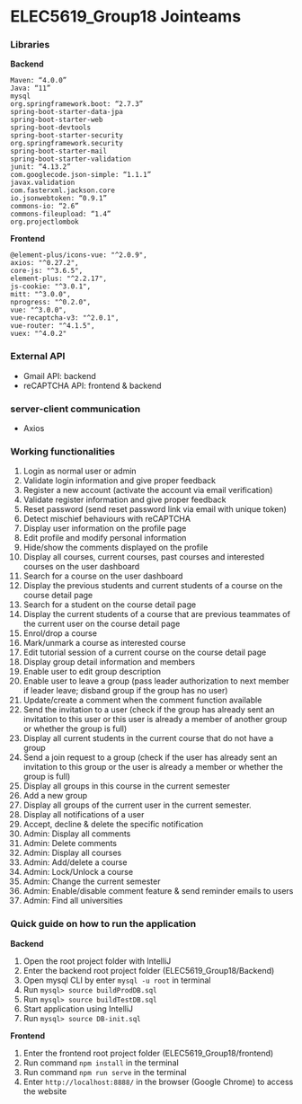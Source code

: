 # ELEC5619_Group18 Jointeams

### Libraries
**Backend**

```
Maven: “4.0.0”
Java: “11”
mysql
org.springframework.boot: “2.7.3”
spring-boot-starter-data-jpa
spring-boot-starter-web
spring-boot-devtools
spring-boot-starter-security           
org.springframework.security
spring-boot-starter-mail
spring-boot-starter-validation
junit: “4.13.2”
com.googlecode.json-simple: “1.1.1”
javax.validation
com.fasterxml.jackson.core        
io.jsonwebtoken: “0.9.1”
commons-io: “2.6”
commons-fileupload: “1.4”
org.projectlombok
```

**Frontend**

```
@element-plus/icons-vue: "^2.0.9",
axios: "^0.27.2",
core-js: "^3.6.5",
element-plus: "^2.2.17",
js-cookie: "^3.0.1",
mitt: "^3.0.0",
nprogress: "^0.2.0",
vue: "^3.0.0",
vue-recaptcha-v3: "^2.0.1",
vue-router: "^4.1.5",
vuex: "^4.0.2"
```

### External API

* Gmail API: backend
* reCAPTCHA API: frontend & backend

### server-client communication
* Axios

### Working functionalities
1.  Login as normal user or admin
2. Validate login information and give proper feedback
3. Register a new account (activate the account via email verification)
4. Validate register information and give proper feedback
5. Reset password (send reset password link via email with unique token)
6. Detect mischief behaviours with reCAPTCHA
7. Display user information on the profile page
8. Edit profile and modify personal information
9. Hide/show the comments displayed on the profile
10. Display all courses, current courses, past courses and interested courses on the user dashboard
11. Search for a course on the user dashboard
12. Display the previous students and current students of a course on the course detail page
13. Search for a student on the course detail page
14. Display the current students of a course that are previous teammates of the current user on the course detail page
15. Enrol/drop a course
16. Mark/unmark a course as interested course
17. Edit tutorial session of a current course on the course detail page
18. Display group detail information and members
19. Enable user to edit group description
20. Enable user to leave a group (pass leader authorization to next member if leader leave; disband group if the group has no user)
21. Update/create a comment when the comment function available 
22. Send the invitation to a user (check if the group has already sent an invitation to this user or this user is already a member of another group or whether the group is full)
23. Display all current students in the current course that do not have a group 
24. Send a join request to a group (check if the user has already sent an invitation to this group or the user is already a member or whether the group is full)
25. Display all groups in this course in the current semester 
26. Add a new group 
27. Display all groups of the current user in the current semester. 
28. Display all notifications of a user 
29. Accept, decline & delete the specific notification 
30. Admin: Display all comments 
31. Admin: Delete comments 
32. Admin: Display all courses 
33. Admin: Add/delete a course 
34. Admin: Lock/Unlock a course 
35. Admin: Change the current semester 
36. Admin: Enable/disable comment feature & send reminder emails to users 
37. Admin: Find all universities

### Quick guide on how to run the application

**Backend**  
1. Open the root project folder with IntelliJ  
2. Enter the backend root project folder (ELEC5619\_Group18/Backend)  
3. Open mysql CLI by enter `mysql -u root` in terminal  
4. Run `mysql> source buildProdDB.sql`  
5. Run `mysql> source buildTestDB.sql`  
6. Start application using IntelliJ   
7. Run `mysql> source DB-init.sql`

**Frontend**  
1. Enter the frontend root project folder (ELEC5619_Group18/frontend)  
2. Run command `npm install` in the terminal  
3. Run command `npm run serve` in the terminal  
4. Enter `http://localhost:8888/` in the browser (Google Chrome) to access the website
